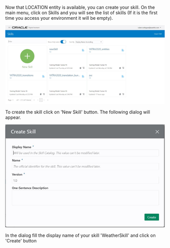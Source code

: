 Now that LOCATION entity is available, you can create your skill.
On the main menu, click on Skills and you will see the list of skills (If it is the first time you access your environment it will be empty).

![Oracle Digital Assistant skills dashboard](assets/skills-dashboard.jpg)

To create the skill click on 'New Skill' button. The following dialog will appear.

![Oracle Digital Assistant create skill](assets/skill-creation-dialog.jpg)

In the dialog fill the display name of your skill 'WeatherSkill' and click on 'Create' button
